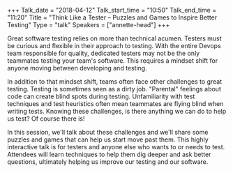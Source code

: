 +++
Talk_date = "2018-04-12"
Talk_start_time = "10:50"
Talk_end_time = "11:20"
Title = "Think Like a Tester – Puzzles and Games to Inspire Better Testing"
Type = "talk"
Speakers = ["annette-head"]
+++

Great software testing relies on more than technical acumen. Testers must be curious and flexible in their approach to testing. With the entire Devops team responsible for quality, dedicated testers may not be the only teammates testing your team's software. This requires a mindset shift for anyone moving between developing and testing. 

In addition to that mindset shift, teams often face other challenges to great testing. Testing is sometimes seen as a dirty job. "Parental" feelings about code can create blind spots during testing. Unfamiliarity with test techniques and test heuristics often mean teammates are flying blind when writing tests. Knowing these challenges, is there anything we can do to help us test?  Of course there is!

In this session, we'll talk about these challenges and we'll share some puzzles and games that can help us start move past them. This highly interactive talk is for testers and anyone else who wants to or needs to test. Attendees will learn techniques to help them dig deeper and ask better questions, ultimately helping us improve our testing and our software.
